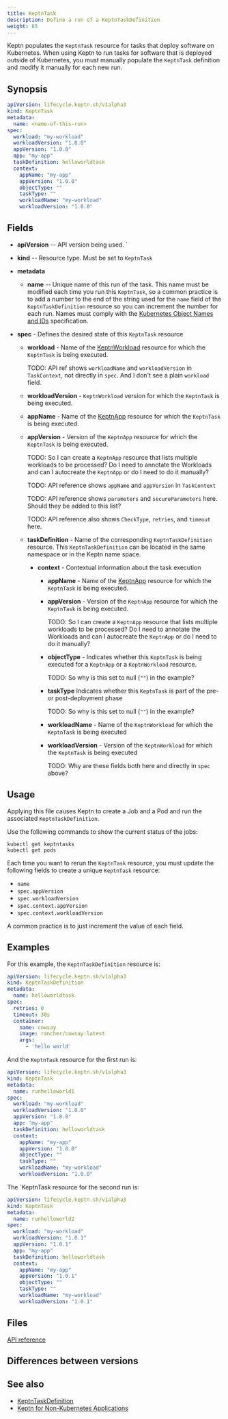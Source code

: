 ```yaml
---
title: KeptnTask
description: Define a run of a KeptnTaskDefinition
weight: 85
---
```


Keptn populates the `KeptnTask` resource
for tasks that deploy software on Kubernetes.
When using Keptn to run tasks for software
that is deployed outside of Kubernetes,
you must manually populate the `KeptnTask` definition
and modify it manually for each new run.

## Synopsis

```yaml
apiVersion: lifecycle.keptn.sh/v1alpha3
kind: KeptnTask
metadata:
  name: <name-of-this-run>
spec:
  workload: "my-workload"
  workloadVersion: "1.0.0"
  appVersion: "1.0.0"
  app: "my-app"
  taskDefinition: helloworldtask
  context:
    appName: "my-app"
    appVersion: "1.0.0"
    objectType: ""
    taskType: ""
    workloadName: "my-workload"
    workloadVersion: "1.0.0"
```

## Fields

* **apiVersion** -- API version being used.
`
* **kind** -- Resource type.
   Must be set to `KeptnTask`

* **metadata**
  * **name** -- Unique name of this run of the task.
    This name must be modified each time you run this `KeptnTask`,
    so a common practice is to add a number to the end of the string
    used for the `name` field of the `KeptnTaskDefinition` resource
    so you can increment the number for each run.
    Names must comply with the
    [Kubernetes Object Names and IDs](https://kubernetes.io/docs/concepts/overview/working-with-objects/names/#dns-subdomain-names)
    specification.
* **spec** - Defines the desired state of this `KeptnTask` resource
  * **workload** - Name of the
      [KeptnWorkload](../crd-ref/lifecycle/v1alpha3/#keptnworkload)
      resource for which the `KeptnTask` is being executed.

      TODO: API ref shows `workloadName` and `workloadVersion`
      in `TaskContext`, not directly in `spec`.
      And I don't see a plain `workload` field.

  * **workloadVersion** - `KeptnWorkload` version
      for which the `KeptnTask` is being executed.
  * **appName** - Name of the
      [KeptnApp](../yaml-crd-ref/app.md) resource
      for which the `KeptnTask` is being executed.
  * **appVersion** - Version of the `KeptnApp` resource
      for which the `KeptnTask` is being executed.

      TODO: So I can create a `KeptnApp` resource that lists multiple workloads
      to be processed?
       Do I need to annotate the Workloads
      and can I autocreate the `KeptnApp` or do I need to do it manually?

      TODO: API reference shows `appName` and `appVersion` in `TaskContext`

      TODO: API reference shows `parameters` and `secureParameters` here.
      Should they be added to this list?

      TODO: API reference also shows `CheckType`, `retries`, and `timeout` here.

  * **taskDefinition** - Name of the corresponding `KeptnTaskDefinition` resource.
  This `KeptnTaskDefinition` can be located in the same namespace
  or in the Keptn name space.
    * **context** - Contextual information about the task execution
      * **appName** - Name of the
          [KeptnApp](../yaml-crd-ref/app.md) resource
          for which the `KeptnTask` is being executed.
      * **appVersion** - Version of the `KeptnApp` resource
          for which the `KeptnTask` is being executed.

          TODO: So I can create a `KeptnApp` resource that lists multiple workloads
          to be processed?
           Do I need to annotate the Workloads
          and can I autocreate the `KeptnApp` or do I need to do it manually?
      * **objectType** - Indicates whether this `KeptnTask`
          is being executed for a `KeptnApp` or a `KeptnWorkload` resource.

          TODO: So why is this set to null (`""`) in the example?
      * **taskType** Indicates whether this `KeptnTask`
          is part of the pre- or post-deployment phase

          TODO: So why is this set to null (`""`) in the example?

      * **workloadName** - Name of the `KeptnWorkload`
          for which the `KeptnTask` is being executed
      * **workloadVersion** - Version of the `KeptnWorkload`
          for which the `KeptnTask` is being executed

          TODO: Why are these fields both here and directly in `spec` above?

## Usage

Applying this file causes Keptn to create a Job and a Pod
and run the associated `KeptnTaskDefinition`.

Use the following commands to show the current status of the jobs:

```shell
kubectl get keptntasks
kubectl get pods
```

Each time you want to rerun the `KeptnTask` resource,
you must update the following fields
to create a unique `KeptnTask` resource:

* `name`
* `spec.appVersion`
* `spec.workloadVersion`
* `spec.context.appVersion`
* `spec.context.workloadVersion`

A common practice is to just increment the value of each field.

## Examples

For this example, the `KeptnTaskDefinition` resource is:

```yaml
apiVersion: lifecycle.keptn.sh/v1alpha3
kind: KeptnTaskDefinition 
metadata:
  name: helloworldtask
spec:
  retries: 0
  timeout: 30s
  container:
    name: cowsay
    image: rancher/cowsay:latest
    args:
      - 'hello world'
```

And the `KeptnTask` resource for the first run is:

```yaml
apiVersion: lifecycle.keptn.sh/v1alpha3
kind: KeptnTask
metadata:
  name: runhelloworld1
spec:
  workload: "my-workload"
  workloadVersion: "1.0.0"
  appVersion: "1.0.0"
  app: "my-app"
  taskDefinition: helloworldtask
  context:
    appName: "my-app"
    appVersion: "1.0.0"
    objectType: ""
    taskType: ""
    workloadName: "my-workload"
    workloadVersion: "1.0.0"
```

The `KeptnTask resource for the second run is:

```yaml
apiVersion: lifecycle.keptn.sh/v1alpha3
kind: KeptnTask
metadata:
  name: runhelloworld2
spec:
  workload: "my-workload"
  workloadVersion: "1.0.1"
  appVersion: "1.0.1"
  app: "my-app"
  taskDefinition: helloworldtask
  context:
    appName: "my-app"
    appVersion: "1.0.1"
    objectType: ""
    taskType: ""
    workloadName: "my-workload"
    workloadVersion: "1.0.1"
```

## Files

[API reference](../crd-ref/lifecycle/v1alpha3/#keptntaskspec)

## Differences between versions

## See also

* [KeptnTaskDefinition](taskdefinition.md)
* [Keptn for Non-Kubernetes Applications](../implementing/tasks-non-k8s-apps.md)
